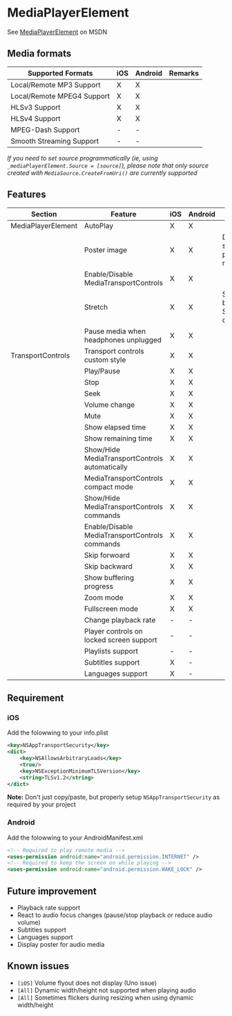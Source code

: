 # MediaPlayerElement

See [MediaPlayerElement](https://docs.microsoft.com/en-us/uwp/api/windows.ui.xaml.controls.mediaplayerelement) on MSDN

## Media formats

| Supported Formats    									| iOS	| Android	| Remarks							|
|-------------------------------------------------------|-------|-----------|-----------------------------------|
| Local/Remote MP3 Support								| X     | X  		|									|
| Local/Remote MPEG4 Support							| X     | X  		|									|
| HLSv3	Support											| X     | X  		| 									|
| HLSv4	Support											| X     | X  		|									|
| MPEG-Dash	Support										| -     | -  		| 									|
| Smooth Streaming Support								| -     | -  		| 									|

_If you need to set source programmatically (ie, using `_mediaPlayerElement.Source = [source]`), please note that only source created with `MediaSource.CreateFromUri()` are currently supported_

## Features

| Section				| Feature    											| iOS	| Android	| Remarks										|
|-----------------------|-------------------------------------------------------|-------|-----------|-----------------------------------------------|
| MediaPlayerElement	| AutoPlay  											| X     | X  		|												|
|						| Poster image											| X     | X  		| Does not show when playing music				|
|						| Enable/Disable MediaTransportControls			  		| X     | X  		|												|
|						| Stretch										  		| X     | X  		| Stretch.None behave like Stretch.Fill on iOS	|
|						| Pause media when headphones unplugged			  		| X     | X  		| 												|
| TransportControls		| Transport controls custom style						| X     | X  		|												|
| 			    		| Play/Pause 											| X     | X  		|												|
|						| Stop  												| X     | X  		|												|
| 						| Seek  												| X     | X  		|												|
|						| Volume change											| X     | X  		|												|
|						| Mute													| X     | X  		|												|
|						| Show elapsed time										| X     | X  		|												|
|						| Show remaining time									| X     | X  		|												|
|						| Show/Hide MediaTransportControls automatically		| X     | X  		|												|
|						| MediaTransportControls compact mode					| X     | X  		|												|
|						| Show/Hide MediaTransportControls commands  			| X     | X  		|												|
|						| Enable/Disable MediaTransportControls commands  		| X     | X  		|												|
|						| Skip forwoard											| X     | X  		|												|
|						| Skip backward											| X     | X  		|												|
|						| Show buffering progress						  		| X     | X  		|												|
|						| Zoom mode												| X     | X  		| 												|
|						| Fullscreen mode								  		| X     | X  		|												|
|						| Change playback rate									| -     | -  		|												|
|						| Player controls on locked screen support  			| -     | -  		|												|
|						| Playlists support		  								| -     | -  		|												|
|						| Subtitles	support			  							| X     | -  		|												|
|						| Languages	support			  							| X     | -  		|												|

## Requirement

### iOS

Add the folowwing to your info.plist

```xml
<key>NSAppTransportSecurity</key>
<dict>
	<key>NSAllowsArbitraryLoads</key>
	<true/>
	<key>NSExceptionMinimumTLSVersion</key>
	<string>TLSv1.2</string>
</dict>
```

__Note:__ Don't just copy/paste, but properly setup `NSAppTransportSecurity` as required by your project

### Android

Add the folowwing to your AndroidManifest.xml

```xml
<!-- Required to play remote media -->
<uses-permission android:name="android.permission.INTERNET" />
<!-- Required to keep the screen on while playing -->
<uses-permission android:name="android.permission.WAKE_LOCK" />
```

## Future improvement

- Playback rate support
- React to audio focus changes (pause/stop playback or reduce audio volume)
- Subtitles support
- Languages support	
- Display poster for audio media

## Known issues

- `[iOS]` Volume flyout does not display (Uno issue)
- `[All]` Dynamic width/height not supported when playing audio
- `[All]` Sometimes flickers during resizing when using dynamic width/height